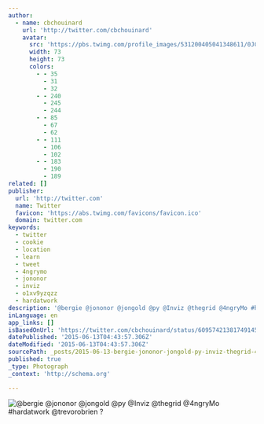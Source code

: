 ```yaml
---
author:
  - name: cbchouinard
    url: 'http://twitter.com/cbchouinard'
    avatar:
      src: 'https://pbs.twimg.com/profile_images/531200405041348611/0JC_ecoj_bigger.jpeg'
      width: 73
      height: 73
      colors:
        - - 35
          - 31
          - 32
        - - 240
          - 245
          - 244
        - - 85
          - 67
          - 62
        - - 111
          - 106
          - 102
        - - 183
          - 190
          - 189
related: []
publisher:
  url: 'http://twitter.com'
  name: Twitter
  favicon: 'https://abs.twimg.com/favicons/favicon.ico'
  domain: twitter.com
keywords:
  - twitter
  - cookie
  - location
  - learn
  - tweet
  - 4ngrymo
  - jononor
  - inviz
  - o1xv9yzqzz
  - hardatwork
description: '@bergie @jononor @jongold @py @Inviz @thegrid @4ngryMo #hardatwork @trevorobrien ?'
inLanguage: en
app_links: []
isBasedOnUrl: 'https://twitter.com/cbchouinard/status/609574213817491456?t=1&cn=bWVudGlvbg%3D%3D&sig=41e26339f7966fba7266281ed02f3fe8b261e090&al=1&refsrc=email&iid=65a17df541f54434a2a6f9e79be0e355&autoactions=1434168793&uid=639003&nid=4+1489'
datePublished: '2015-06-13T04:43:57.306Z'
dateModified: '2015-06-13T04:43:57.306Z'
sourcePath: _posts/2015-06-13-bergie-jononor-jongold-py-inviz-thegrid-4ngrymo-hard.md
published: true
_type: Photograph
_context: 'http://schema.org'

---
```

![&commat;bergie &commat;jononor &commat;jongold &commat;py &commat;Inviz &commat;thegrid &commat;4ngryMo &num;hardatwork &commat;trevorobrien &quest;](https://pbs.twimg.com/media/CHWkg1JUwAAD4c0.jpg:large)